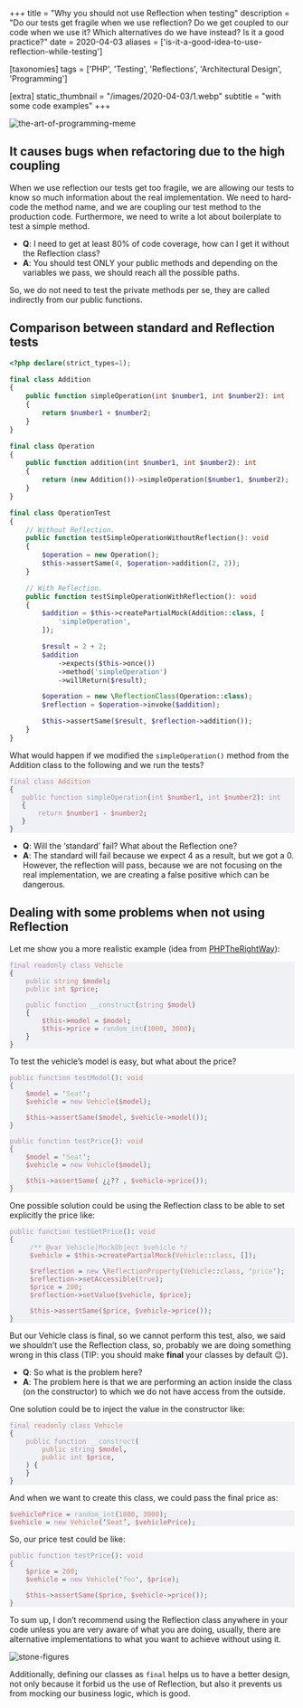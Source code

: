 +++
title = "Why you should not use Reflection when testing"
description = "Do our tests get fragile when we use reflection? Do we get coupled to our code when we use it? Which alternatives do we have instead? Is it a good practice?"
date = 2020-04-03
aliases = ['is-it-a-good-idea-to-use-reflection-while-testing']

[taxonomies]
tags = ['PHP', 'Testing', 'Reflections', 'Architectural Design', 'Programming']

[extra]
static_thumbnail = "/images/2020-04-03/1.webp"
subtitle = "with some code examples"
+++

![the-art-of-programming-meme](/images/2020-04-03/1.webp)

<!-- more -->

## It causes bugs when refactoring due to the high coupling

When we use reflection our tests get too fragile, we are allowing our tests to know so much information about the real
implementation.
We need to hard-code the method name, and we are coupling our test method to the production code.
Furthermore, we need to write a lot about boilerplate to test a simple method.

- **Q**: I need to get at least 80% of code coverage, how can I get it without the Reflection class?
- **A**: You should test ONLY your public methods and depending on the variables we pass, we should reach all the possible
  paths.

So, we do not need to test the private methods per se, they are called indirectly from our public functions.

## Comparison between standard and Reflection tests

```php
<?php declare(strict_types=1);

final class Addition
{
    public function simpleOperation(int $number1, int $number2): int
    {
        return $number1 + $number2;
    }
}

final class Operation
{
    public function addition(int $number1, int $number2): int
    {
        return (new Addition())->simpleOperation($number1, $number2);
    }
}

final class OperationTest
{
    // Without Reflection.
    public function testSimpleOperationWithoutReflection(): void
    {
        $operation = new Operation();
        $this->assertSame(4, $operation->addition(2, 2));
    }

    // With Reflection.
    public function testSimpleOperationWithReflection(): void
    {
        $addition = $this->createPartialMock(Addition::class, [
            'simpleOperation',
        ]);

        $result = 2 + 2;
        $addition
            ->expects($this->once())
            ->method('simpleOperation')
            ->willReturn($result);

        $operation = new \ReflectionClass(Operation::class);
        $reflection = $operation->invoke($addition);

        $this->assertSame($result, $reflection->addition());
    }
}
```

What would happen if we modified the `simpleOperation()` method from the Addition class to the following and we run the
tests?

[//]: # (```php)
[//]: # (final class Addition)
[//]: # ({)
[//]: # (   public function simpleOperation&#40;int $number1, int $number2&#41;: int)
[//]: # (   {)
[//]: # (       return $number1 - $number2;)
[//]: # (   })
[//]: # (})
[//]: # (```)
<pre data-lang="php" style="background-color:#eff1f5;color:#4f5b66;" class="language-php "><code class="language-php" data-lang="php"><span style="color:#b48ead;">final class </span><span style="color:#d08770;">Addition
</span><span style="color:#343d46;">{
</span><span style="color:#343d46;">   </span><span style="color:#b48ead;">public function </span><span style="color:#8fa1b3;">simpleOperation</span><span style="color:#343d46;">(</span><span style="color:#b48ead;">int </span><span style="color:#bf616a;">$number1</span><span style="color:#343d46;">, </span><span style="color:#b48ead;">int </span><span style="color:#bf616a;">$number2</span><span style="color:#343d46;">): </span><span style="color:#b48ead;">int
</span><span style="color:#343d46;">   {
</span><span style="color:#343d46;">       </span><span style="color:#b48ead;">return </span><span style="color:#bf616a;">$number1 </span><span>- </span><span style="color:#bf616a;">$number2</span><span style="color:#343d46;">;
</span><span style="color:#343d46;">   }
</span><span style="color:#343d46;">}
</span></code></pre>

- **Q**: Will the ‘standard’ fail? What about the Reflection one?
- **A**: The standard will fail because we expect 4 as a result, but we got a 0.
  However, the reflection will pass, because we are not focusing on the real implementation, we are creating a false
  positive which can be dangerous.

## Dealing with some problems when not using Reflection

Let me show you a more realistic example (idea from 
[PHPTheRightWay](https://phptherightway.com/pages/Design-Patterns.html)):

[//]: # (```php)
[//]: # (final readonly class Vehicle)
[//]: # ({)
[//]: # (    public string $model;)
[//]: # (    public int $price;)
[//]: # ()
[//]: # (    public function __construct&#40;string $model&#41;)
[//]: # (    {)
[//]: # (        $this->model = $model;)
[//]: # (        $this->price = random_int&#40;1000, 3000&#41;;)
[//]: # (    })
[//]: # (})
[//]: # (```)

<pre data-lang="php" style="background-color:#eff1f5;color:#4f5b66;" class="language-php "><code class="language-php" data-lang="php"><span style="color:#b48ead;">final readonly class </span><span style="color:#d08770;">Vehicle
</span><span style="color:#343d46;">{
</span><span style="color:#343d46;">    </span><span style="color:#b48ead;">public </span><span style="color:#d08770;">string </span><span style="color:#bf616a;">$model</span><span style="color:#343d46;">;
</span><span style="color:#343d46;">    </span><span style="color:#b48ead;">public </span><span style="color:#d08770;">int </span><span style="color:#bf616a;">$price</span><span style="color:#343d46;">;
</span><span style="color:#343d46;">
</span><span style="color:#343d46;">    </span><span style="color:#b48ead;">public function </span><span style="color:#96b5b4;">__construct</span><span style="color:#343d46;">(</span><span style="color:#b48ead;">string </span><span style="color:#bf616a;">$model</span><span style="color:#343d46;">)
</span><span style="color:#343d46;">    {
</span><span style="color:#343d46;">        </span><span style="color:#bf616a;">$this</span><span style="color:#343d46;">-&gt;</span><span style="color:#bf616a;">model </span><span>= </span><span style="color:#bf616a;">$model</span><span style="color:#343d46;">;
</span><span style="color:#343d46;">        </span><span style="color:#bf616a;">$this</span><span style="color:#343d46;">-&gt;</span><span style="color:#bf616a;">price </span><span>= </span><span style="color:#96b5b4;">random_int</span><span style="color:#343d46;">(</span><span style="color:#d08770;">1000</span><span style="color:#343d46;">, </span><span style="color:#d08770;">3000</span><span style="color:#343d46;">);
</span><span style="color:#343d46;">    }
</span><span style="color:#343d46;">}
</span></code></pre>

To test the vehicle’s model is easy, but what about the price?

[//]: # (```php)
[//]: # (public function testModel&#40;&#41;: void)
[//]: # ({)
[//]: # (    $model = 'Seat';)
[//]: # (    $vehicle = new Vehicle&#40;$model&#41;;)
[//]: # ()
[//]: # (    $this->assertSame&#40;$model, $vehicle->model&#40;&#41;&#41;;)
[//]: # (})
[//]: # ()
[//]: # (public function testPrice&#40;&#41;: void)
[//]: # ({)
[//]: # (    $model = 'Seat';)
[//]: # (    $vehicle = new Vehicle&#40;$model&#41;;)
[//]: # ()
[//]: # (    $this->assertSame&#40; ¿¿?? , $vehicle->price&#40;&#41;&#41;;)
[//]: # (})
[//]: # (```)

<pre data-lang="php" style="background-color:#eff1f5;color:#4f5b66;" class="language-php"><code class="language-php" data-lang="php"><span style="color:#b48ead;">public function </span><span style="color:#8fa1b3;">testModel</span><span>(): </span><span style="color:#d08770;">void
</span><span>{
</span><span>    </span><span style="color:#bf616a;">$model </span><span>= '</span><span style="color:#a3be8c;">Seat</span><span>';
</span><span>    </span><span style="color:#bf616a;">$vehicle </span><span>= </span><span style="color:#b48ead;">new </span><span style="color:#d08770;">Vehicle</span><span>(</span><span style="color:#bf616a;">$model</span><span>);
</span><span>
</span><span>    </span><span style="color:#bf616a;">$this</span><span>-&gt;</span><span style="color:#bf616a;">assertSame</span><span>(</span><span style="color:#bf616a;">$model</span><span>, </span><span style="color:#bf616a;">$vehicle</span><span>-&gt;</span><span style="color:#bf616a;">model</span><span>());
</span><span>}
</span><span>
</span><span style="color:#b48ead;">public function </span><span style="color:#8fa1b3;">testPrice</span><span>(): </span><span style="color:#d08770;">void
</span><span>{
</span><span>    </span><span style="color:#bf616a;">$model </span><span>= '</span><span style="color:#a3be8c;">Seat</span><span>';
</span><span>    </span><span style="color:#bf616a;">$vehicle </span><span>= </span><span style="color:#b48ead;">new </span><span style="color:#d08770;">Vehicle</span><span>(</span><span style="color:#bf616a;">$model</span><span>);
</span><span>
</span><span>    </span><span style="color:#bf616a;">$this</span><span>-&gt;</span><span style="color:#bf616a;">assertSame</span><span>( ¿¿?? , </span><span style="color:#bf616a;">$vehicle</span><span>-&gt;</span><span style="color:#bf616a;">price</span><span>());
</span><span>}
</span></code></pre>

One possible solution could be using the Reflection class to be able to set explicitly the price like:

[//]: # (```php)
[//]: # (public function testGetPrice&#40;&#41;: void)
[//]: # ({)
[//]: # (     /** @var Vehicle|MockObject $vehicle */)
[//]: # (     $vehicle = $this->createPartialMock&#40;Vehicle::class, []&#41;;)
[//]: # ()
[//]: # (     $reflection = new \ReflectionProperty&#40;Vehicle::class, 'price'&#41;;)
[//]: # (     $reflection->setAccessible&#40;true&#41;;)
[//]: # (     $price = 200;)
[//]: # (     $reflection->setValue&#40;$vehicle, $price&#41;;)
[//]: # ()
[//]: # (     $this->assertSame&#40;$price, $vehicle->price&#40;&#41;&#41;;)
[//]: # (})
[//]: # (```)

<pre data-lang="php" style="background-color:#eff1f5;color:#4f5b66;" class="language-php"><code class="language-php" data-lang="php"><span style="color:#b48ead;">public function </span><span style="color:#8fa1b3;">testGetPrice</span><span>(): </span><span style="color:#d08770;">void
</span><span>{
</span><span>     </span><span style="color:#a7adba;">/** </span><span style="color:#b48ead;">@var</span><span style="color:#a7adba;"> Vehicle|MockObject $vehicle */
</span><span>     </span><span style="color:#bf616a;">$vehicle </span><span>= </span><span style="color:#bf616a;">$this</span><span>-&gt;</span><span style="color:#bf616a;">createPartialMock</span><span>(</span><span style="color:#d08770;">Vehicle</span><span>::</span><span style="color:#d08770;">class</span><span>, []);
</span><span>
</span><span>     </span><span style="color:#bf616a;">$reflection </span><span>= </span><span style="color:#b48ead;">new </span><span>\</span><span style="color:#d08770;">ReflectionProperty</span><span>(</span><span style="color:#d08770;">Vehicle</span><span>::</span><span style="color:#d08770;">class</span><span>, '</span><span style="color:#a3be8c;">price</span><span>');
</span><span>     </span><span style="color:#bf616a;">$reflection</span><span>-&gt;</span><span style="color:#bf616a;">setAccessible</span><span>(</span><span style="color:#d08770;">true</span><span>);
</span><span>     </span><span style="color:#bf616a;">$price </span><span>= </span><span style="color:#d08770;">200</span><span>;
</span><span>     </span><span style="color:#bf616a;">$reflection</span><span>-&gt;</span><span style="color:#bf616a;">setValue</span><span>(</span><span style="color:#bf616a;">$vehicle</span><span>, </span><span style="color:#bf616a;">$price</span><span>);
</span><span>
</span><span>     </span><span style="color:#bf616a;">$this</span><span>-&gt;</span><span style="color:#bf616a;">assertSame</span><span>(</span><span style="color:#bf616a;">$price</span><span>, </span><span style="color:#bf616a;">$vehicle</span><span>-&gt;</span><span style="color:#bf616a;">price</span><span>());
</span><span>}
</span></code></pre>

But our Vehicle class is final, so we cannot perform this test, also, we said we shouldn’t use the Reflection class, so,
probably we are doing something wrong in this class (TIP: you should make **final** your classes by default 😉).

- **Q**: So what is the problem here?
- **A**: The problem here is that we are performing an action inside the class (on the constructor) to which we do not
  have access from the outside.

One solution could be to inject the value in the constructor like:

[//]: # (```php)
[//]: # (<?php)
[//]: # (final readonly class Vehicle)
[//]: # ({)
[//]: # (    public function __construct&#40;)
[//]: # (        public string $model,)
[//]: # (        public int $price,)
[//]: # (    &#41; {)
[//]: # (    })
[//]: # (})
[//]: # (```)

<pre data-lang="php" style="background-color:#eff1f5;color:#4f5b66;" class="language-php "><code class="language-php" data-lang="php"><span style="color:#b48ead;">final </span><span style="color:#d08770;">readonly </span><span style="color:#b48ead;">class </span><span style="color:#d08770;">Vehicle
</span><span style="color:#343d46;">{
</span><span style="color:#343d46;">    </span><span style="color:#b48ead;">public function </span><span style="color:#96b5b4;">__construct</span><span style="color:#343d46;">(
</span><span style="color:#343d46;">        </span><span style="color:#d08770;">public </span><span style="color:#b48ead;">string </span><span style="color:#bf616a;">$model</span><span style="color:#343d46;">,
</span><span style="color:#343d46;">        </span><span style="color:#d08770;">public </span><span style="color:#b48ead;">int </span><span style="color:#bf616a;">$price</span><span style="color:#343d46;">,
</span><span style="color:#343d46;">    ) {
</span><span style="color:#343d46;">    }
</span><span style="color:#343d46;">}
</span></code></pre>

And when we want to create this class, we could pass the final price as:

[//]: # (```php)
[//]: # ($vehiclePrice = random_int&#40;1000, 3000&#41;;)
[//]: # ($vehicle = new Vehicle&#40;‘Seat’, $vehiclePrice&#41;;)
[//]: # (```)

<pre data-lang="php" style="background-color:#eff1f5;color:#4f5b66;" class="language-php"><code class="language-php" data-lang="php"><span style="color:#bf616a;">$vehiclePrice </span><span>= </span><span style="color:#96b5b4;">random_int</span><span>(</span><span style="color:#d08770;">1000</span><span>, </span><span style="color:#d08770;">3000</span><span>);
</span><span style="color:#bf616a;">$vehicle </span><span>= </span><span style="color:#b48ead;">new </span><span style="color:#d08770;">Vehicle</span><span>(‘</span><span style="color:#d08770;">Seat</span><span>’, </span><span style="color:#bf616a;">$vehiclePrice</span><span>);
</span></code></pre>

So, our price test could be like:

[//]: # (```php)
[//]: # (public function testPrice&#40;&#41;: void)
[//]: # ({)
[//]: # (    $price = 200;)
[//]: # (    $vehicle = new Vehicle&#40;'foo', $price&#41;;)
[//]: # ()
[//]: # (    $this->assertSame&#40;$price, $vehicle->price&#40;&#41;&#41;;)
[//]: # (})
[//]: # (```)

<pre data-lang="php" style="background-color:#eff1f5;color:#4f5b66;" class="language-php "><code class="language-php" data-lang="php"><span style="color:#b48ead;">public function </span><span style="color:#8fa1b3;">testPrice</span><span>(): </span><span style="color:#d08770;">void
</span><span>{
</span><span>    </span><span style="color:#bf616a;">$price </span><span>= </span><span style="color:#d08770;">200</span><span>;
</span><span>    </span><span style="color:#bf616a;">$vehicle </span><span>= </span><span style="color:#b48ead;">new </span><span style="color:#d08770;">Vehicle</span><span>('</span><span style="color:#a3be8c;">foo</span><span>', </span><span style="color:#bf616a;">$price</span><span>);
</span><span>
</span><span>    </span><span style="color:#bf616a;">$this</span><span>-&gt;</span><span style="color:#bf616a;">assertSame</span><span>(</span><span style="color:#bf616a;">$price</span><span>, </span><span style="color:#bf616a;">$vehicle</span><span>-&gt;</span><span style="color:#bf616a;">price</span><span>());
</span><span>}
</span></code></pre>

To sum up, I don’t recommend using the Reflection class anywhere in your code unless you are very aware of what you are
doing, usually, there are alternative implementations to what you want to achieve without using it.

![stone-figures](/images/2020-04-03/2.webp)

Additionally, defining our classes as `final` helps us to have a better design, not only because it forbid us the use of
Reflection, but also it prevents us from mocking our business logic, which is good.
